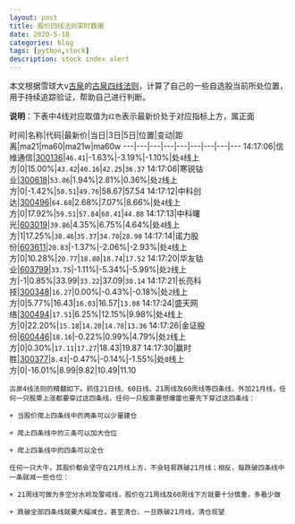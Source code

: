 ```yaml
---
layout: post
title: 股价四线法则实时数据
date: 2020-5-10
categories: blog
tags: [python,stock]
description: stock index alert
---
```



本文根据雪球大v[古泉](https://xueqiu.com/u/7148646888)的[古泉四线法则](https://xueqiu.com/7148646888/130498192)，计算了自己的一些自选股当前所处位置，用于持续追踪验证，帮助自己进行判断。

**说明**：下表中4线对应取值为`红色`表示最新价处于对应指标上方，属正面

时间|名称|代码|最新价|当日|3日|5日|位置|变动|距离|ma21|ma60|ma21w|ma60w
---|---|---|---|---|---|---|---|---
14:17:06|信维通信|[300136](https://xueqiu.com/S/SZ300136)|`46.41`|-1.63%|-3.19%|-1.10%|处`4`线上方|0|15.00%|`43.42`|`40.16`|`42.25`|`36.37`
14:17:06|寒锐钴业|[300618](https://xueqiu.com/S/SZ300618)|`53.06`|1.94%|2.81%|0.36%|处`2`线上方|0|-1.42%|`50.51`|`49.76`|58.67|57.54
14:17:12|中科创达|[300496](https://xueqiu.com/S/SZ300496)|`64.68`|2.68%|7.07%|8.66%|处`4`线上方|0|17.92%|`59.51`|`57.84`|`60.41`|`44.88`
14:17:13|中科曙光|[603019](https://xueqiu.com/S/SH603019)|`39.86`|4.35%|6.75%|4.64%|处`4`线上方|1|17.25%|`38.46`|`35.37`|`34.70`|`28.90`
14:17:14|诺力股份|[603611](https://xueqiu.com/S/SH603611)|`20.83`|-1.37%|-2.06%|-2.93%|处`4`线上方|0|10.28%|`20.77`|`18.80`|`18.74`|`17.52`
14:17:20|华友钴业|[603799](https://xueqiu.com/S/SH603799)|`33.75`|-1.11%|-5.34%|-5.99%|处`2`线上方|-1|0.85%|33.99|`33.22`|37.09|`30.14`
14:17:21|长亮科技|[300348](https://xueqiu.com/S/SZ300348)|`16.27`|0.00%|-0.43%|-0.18%|处`2`线上方|0|5.77%|16.43|`16.03`|16.57|`13.08`
14:17:24|盛天网络|[300494](https://xueqiu.com/S/SZ300494)|`17.51`|6.25%|12.15%|9.98%|处`4`线上方|0|22.20%|`15.18`|`14.20`|`14.78`|`13.36`
14:17:26|金证股份|[600446](https://xueqiu.com/S/SH600446)|`18.16`|-0.22%|0.99%|4.79%|处`2`线上方|0|0.30%|`17.11`|`17.27`|18.43|19.87
14:17:30|赢时胜|[300377](https://xueqiu.com/S/SZ300377)|`8.43`|-0.47%|-0.14%|-1.55%|处`0`线上方|0|-16.01%|8.99|9.82|10.49|11.10

```
古泉4线法则的精髓如下。抓住21日线、60日线、21周线及60周线等四条线，外加21月线，任何一只股票上涨都要穿过这四条线，任何一只股票要想爆雷也要先下穿过这四条线：

+ 当股价爬上四条线中的两条可以少量建仓

+ 爬上四条线中的三条可以加大仓位

+ 爬上四条线中的四条可以全仓

任何一只大牛，其股价都会坚守在21月线上方，不会轻易跌破21月线；相反，每跌破四条线中一条就减一些仓位：

+ 21周线可做为多空分水岭及警戒线，股价在21周线及60周线下方就要十分慎重，多看少做

+ 跌破全部四条线就要大幅减仓，甚至清仓，一旦跌破21月线，清仓观望
```